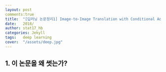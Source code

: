 ```yaml
---
layout: post
comments:true
title:  "[딥러닝 논문정리1] Image-to-Image Translation with Conditional Adversarial Networks"
date:   2018/
author: stat17_hb
categories: Jekyll
tags:	deep learning
cover:  "/assets/deep.jpg"
---
```


## 1. 이 논문을 왜 썻는가?